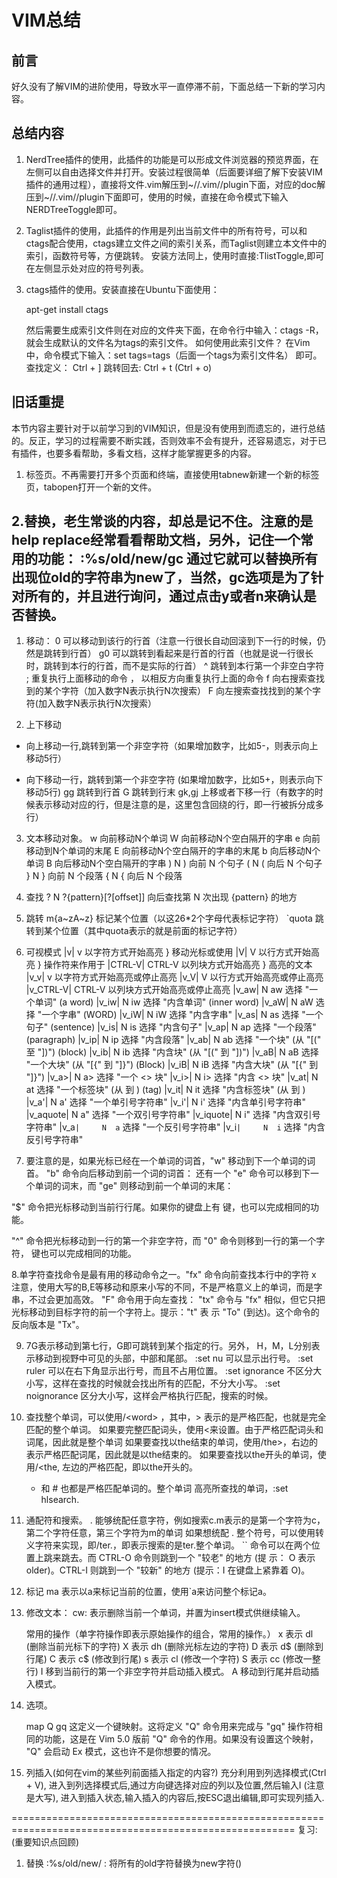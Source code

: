 VIM总结
===========

## 前言
好久没有了解VIM的进阶使用，导致水平一直停滞不前，下面总结一下新的学习内容。


## 总结内容
1. NerdTree插件的使用，此插件的功能是可以形成文件浏览器的预览界面，在左侧可以自由选择文件并打开。安装过程很简单（后面要详细了解下安装VIM插件的通用过程），直接将文件.vim解压到~//.vim//plugin下面，对应的doc解压到~//.vim//plugin下面即可，使用的时候，直接在命令模式下输入NERDTreeToggle即可。

2. Taglist插件的使用，此插件的作用是列出当前文件中的所有符号，可以和ctags配合使用，ctags建立文件之间的索引关系，而Taglist则建立本文件中的索引，函数符号等，方便跳转。
安装方法同上，使用时直接:TlistToggle,即可在左侧显示处对应的符号列表。

3. ctags插件的使用。安装直接在Ubuntu下面使用：

    apt-get install ctags

	然后需要生成索引文件则在对应的文件夹下面，在命令行中输入：ctags -R，就会生成默认的文件名为tags的索引文件。
如何使用此索引文件？
在Vim中，命令模式下输入：set tags=tags（后面一个tags为索引文件名）
即可。
查找定义： Ctrl + ]
跳转回去:  Ctrl + t (Ctrl + o)




## 旧话重提
本节内容主要针对于以前学习到的VIM知识，但是没有使用到而遗忘的，进行总结的。反正，学习的过程需要不断实践，否则效率不会有提升，还容易遗忘，对于已有插件，也要多看帮助，多看文档，这样才能掌握更多的内容。

1. 标签页。不再需要打开多个页面和终端，直接使用tabnew新建一个新的标签页，tabopen打开一个新的文件。

2.替换，老生常谈的内容，却总是记不住。注意的是help replace经常看看帮助文档，另外，记住一个常用的功能：
:%s/old/new/gc
通过它就可以替换所有出现位old的字符串为new了，当然，gc选项是为了针对所有的，并且进行询问，通过点击y或者n来确认是否替换。
---------------------------------------------------------------------------------------------------------------------------
1. 移动：
 0  可以移动到该行的行首（注意一行很长自动回滚到下一行的时候，仍然是跳转到行首）
 g0  可以跳转到看起来是行首的行首（也就是说一行很长时，跳转到本行的行首，而不是实际的行首）
 ^ 跳转到本行第一个非空白字符
 ; 重复执行上面移动的命令
 ， 以相反方向重复执行上面的命令
 f  向右搜索查找到的某个字符（加入数字N表示执行N次搜索）
 F  向左搜索查找找到的某个字符(加入数字N表示执行N次搜索）

2. 上下移动
 - 向上移动一行,跳转到第一个非空字符（如果增加数字，比如5-，则表示向上移动5行）
 + 向下移动一行，跳转到第一个非空字符 (如果增加数字，比如5+，则表示向下移动5行)
 gg 跳转到行首
 G  跳转到行末
 gk,gj 上移或者下移一行（有数字的时候表示移动对应的行，但是注意的是，这里包含回绕的行，即一行被拆分成多行）

3. 文本移动对象。
 w 向前移动N个单词
 W 向前移动N个空白隔开的字串
 e 向前移动到N个单词的末尾
 E 向前移动N个空白隔开的字串的末尾
 b 向后移动N个单词
 B 向后移动N个空白隔开的字串
 )	N  )		向前 N 个句子
 (	N  (		向后 N 个句子
 }	N  }		向前 N 个段落
 {	N  {		向后 N 个段落

4. 查找
 ?	N  ?{pattern}[?[offset]]<CR>  向后查找第 N 次出现 {pattern} 的地方

5. 跳转
m{a~zA~z} 标记某个位置（以这26*2个字母代表标记字符）
`quota  跳转到某个位置（其中quota表示的就是前面的标记字符）

6. 可视模式
|v|	   v		以字符方式开始高亮	       }  移动光标或使用
|V|	   V		以行方式开始高亮	       }  操作符来作用于
|CTRL-V|   CTRL-V	以列块方式开始高亮	       }  高亮的文本
|v_v|	   v		以字符方式开始高亮或停止高亮
|v_V|	   V		以行方式开始高亮或停止高亮
|v_CTRL-V| CTRL-V	以列块方式开始高亮或停止高亮
|v_aw|	   N  aw	选择 "一个单词"                   (a word)
|v_iw|	   N  iw	选择 "内含单词"                   (inner word)
|v_aW|	   N  aW	选择 "一个字串"                   (WORD)
|v_iW|	   N  iW	选择 "内含字串"
|v_as|	   N  as	选择 "一个句子"                   (sentence)
|v_is|	   N  is	选择 "内含句子"
|v_ap|	   N  ap	选择 "一个段落"                   (paragraph)
|v_ip|	   N  ip	选择 "内含段落"
|v_ab|	   N  ab	选择 "一个块" (从 "[(" 至 "])")   (block)
|v_ib|	   N  ib	选择 "内含块" (从 "[(" 到 "])")
|v_aB|	   N  aB	选择 "一个大块" (从 "[{" 到 "]}") (Block)
|v_iB|	   N  iB	选择 "内含大块" (从 "[{" 到 "]}")
|v_a>|	   N  a>	选择 "一个 <> 块"
|v_i>|	   N  i>	选择 "内含 <> 块"
|v_at|	   N  at	选择 "一个标签块" (从 <aaa> 到 </aaa>) (tag)
|v_it|	   N  it	选择 "内含标签块" (从 <aaa> 到 </aaa>)
|v_a'|	   N  a'	选择 "一个单引号字符串"
|v_i'|	   N  i'	选择 "内含单引号字符串"
|v_aquote| N  a"	选择 "一个双引号字符串"
|v_iquote| N  i"	选择 "内含双引号字符串"
|v_a`|	   N  a`	选择 "一个反引号字符串"
|v_i`|	   N  i`	选择 "内含反引号字符串"

7. 要注意的是，如果光标已经在一个单词的词首，"w" 移动到下一个单词的词首。
    "b" 命令向后移动到前一个词的词首：
    还有一个 "e" 命令可以移到下一个单词的词末，而 "ge" 则移动到前一个单词的末尾：

"$" 命令把光标移动到当前行行尾。如果你的键盘上有 <End> 键，也可以完成相同的功
能。

"^" 命令把光标移动到一行的第一个非空字符，而 "0" 命令则移到一行的第一个字符，
<Home> 键也可以完成相同的功能。


8.单字符查找命令是最有用的移动命令之一。"fx" 命令向前查找本行中的字符 x
注意，使用大写的B,E等移动和原来小写的不同，不是严格意义上的单词，而是字串，不过会更加高效。
"F" 命令用于向左查找：
"tx" 命令与 "fx" 相似，但它只把光标移动到目标字符的前一个字符上。提示："t" 表
示 "To" (到达)。这个命令的反向版本是 "Tx"。

9. 7G表示移动到第七行，G即可跳转到某个指定的行。另外，
    H，M，L分别表示移动到视野中可见的头部，中部和尾部。
    :set nu 可以显示出行号。
    :set ruler 可以在右下角显示出行号，而且不占用位置。
    :set ignorance 不区分大小写，这样在查找的时候就会找出所有的匹配，不分大小写。
    :set noignorance 区分大小写，这样会严格执行匹配，搜索的时候。


10. 查找整个单词，可以使用/\<word\> ，其中，\> 表示的是严格匹配，也就是完全匹配的整个单词。
    如果要完整匹配词头，使用\<来设置。由于严格匹配词头和词尾，因此就是整个单词
    如果要查找以the结束的单词，使用/the\>，右边的表示严格匹配词尾，因此就是以the结束的。
    如果要查找以the开头的单词，使用/\<the, 左边的严格匹配，即以the开头的。
    * 和 # 也都是严格匹配单词的。整个单词
    高亮所查找的单词，:set hlsearch.


11. 通配符和搜索。
    . 能够统配任意字符，例如搜索c.m表示的是第一个字符为c，第二个字符任意，第三个字符为m的单词
    如果想统配 . 整个符号，可以使用转义字符来实现，即/ter\.，即表示搜索的是ter.整个单词。
    `` 命令可以在两个位置上跳来跳去。而 CTRL-O 命令则跳到一个 "较老" 的地方 (提
示： O 表示 older)。CTRL-I 则跳到一个 "较新" 的地方 (提示：I 在键盘上紧靠着
O)。

12. 标记
    ma 表示以a来标记当前的位置，使用`a来访问整个标记a。

13. 修改文本：
    cw: 表示删除当前一个单词，并置为insert模式供继续输入。

    常用的操作（单字符操作即表示原始操作的组合，常用的操作。）
	x  表示  dl  (删除当前光标下的字符)
	X  表示  dh  (删除光标左边的字符)
	D  表示  d$  (删除到行尾)
	C  表示  c$  (修改到行尾)
	s  表示  cl  (修改一个字符)
	S  表示  cc  (修改一整行)
	I	移到当前行的第一个非空字符并启动插入模式。
	A	移动到行尾并启动插入模式。

14. 选项。

	map Q gq
这定义一个键映射。这将定义 "Q" 命令用来完成与 "gq"
操作符相同的功能，这是在 Vim 5.0 版前 "Q" 命令的作用。如果没有设置这个映射，
"Q" 会启动 Ex 模式，这也许不是你想要的情况。


15. 列插入(如何在vim的某些列前面插入指定的内容?)
    充分利用到列选择模式(Ctrl + V), 进入到列选择模式后,通过方向键选择对应的列以及位置,然后输入I
    (注意是大写), 进入到插入状态,输入插入的内容后,按ESC退出编辑,即可实现列插入.


=======================================================================================================
复习:(重要知识点回顾)

1. 替换
 :%s/old/new/ : 将所有的old字符替换为new字符()



